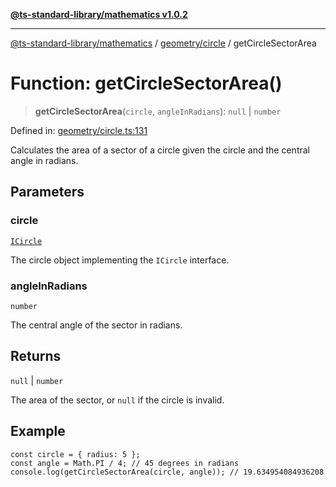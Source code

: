 [**@ts-standard-library/mathematics v1.0.2**](../../../README.md)

***

[@ts-standard-library/mathematics](../../../README.md) / [geometry/circle](../README.md) / getCircleSectorArea

# Function: getCircleSectorArea()

> **getCircleSectorArea**(`circle`, `angleInRadians`): `null` \| `number`

Defined in: [geometry/circle.ts:131](https://github.com/gabaudette/ts-stdlib/blob/4a412e6fb273dc9fcab54b84c05921f52dac4b3f/packages/mathematics/src/geometry/circle.ts#L131)

Calculates the area of a sector of a circle given the circle and the central angle in radians.

## Parameters

### circle

[`ICircle`](../interfaces/ICircle.md)

The circle object implementing the `ICircle` interface.

### angleInRadians

`number`

The central angle of the sector in radians.

## Returns

`null` \| `number`

The area of the sector, or `null` if the circle is invalid.

## Example

```
const circle = { radius: 5 };
const angle = Math.PI / 4; // 45 degrees in radians
console.log(getCircleSectorArea(circle, angle)); // 19.634954084936208
```
